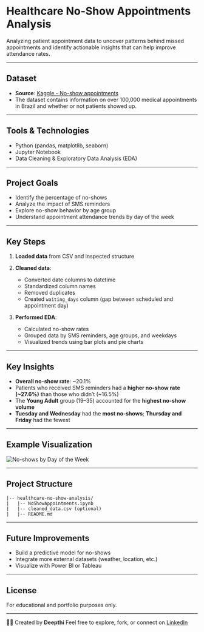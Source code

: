 # Healthcare No-Show Appointments Analysis

Analyzing patient appointment data to uncover patterns behind missed appointments and identify actionable insights that can help improve attendance rates.

---

##  Dataset

* **Source**: [Kaggle - No-show appointments](https://www.kaggle.com/datasets/joniarroba/noshowappointments)
* The dataset contains information on over 100,000 medical appointments in Brazil and whether or not patients showed up.

---

## Tools & Technologies

* Python (pandas, matplotlib, seaborn)
* Jupyter Notebook
* Data Cleaning & Exploratory Data Analysis (EDA)

---

## Project Goals

* Identify the percentage of no-shows
* Analyze the impact of SMS reminders
* Explore no-show behavior by age group
* Understand appointment attendance trends by day of the week

---

## Key Steps

1. **Loaded data** from CSV and inspected structure
2. **Cleaned data**:

   * Converted date columns to datetime
   * Standardized column names
   * Removed duplicates
   * Created `waiting_days` column (gap between scheduled and appointment day)
3. **Performed EDA**:

   * Calculated no-show rates
   * Grouped data by SMS reminders, age groups, and weekdays
   * Visualized trends using bar plots and pie charts

---

## Key Insights

*  **Overall no-show rate**: \~20.1%
*  Patients who received SMS reminders had a **higher no-show rate (\~27.6%)** than those who didn’t (\~16.5%)
*  The **Young Adult** group (19–35) accounted for the **highest no-show volume**
*  **Tuesday and Wednesday** had the **most no-shows**; **Thursday and Friday** had the fewest

---

## Example Visualization

![No-shows by Day of the Week](download.png)

---

## Project Structure

```
|-- healthcare-no-show-analysis/
|   |-- NoShowAppointments.ipynb
|   |-- cleaned_data.csv (optional)
|   |-- README.md
```

---

## Future Improvements

* Build a predictive model for no-shows
* Integrate more external datasets (weather, location, etc.)
* Visualize with Power BI or Tableau

---

## License

For educational and portfolio purposes only.

---

👩‍💻 Created by **Deepthi**
Feel free to explore, fork, or connect on [LinkedIn](https:[//www.linkedin.com/in/deepthi-p-reddy-6b147655/])
